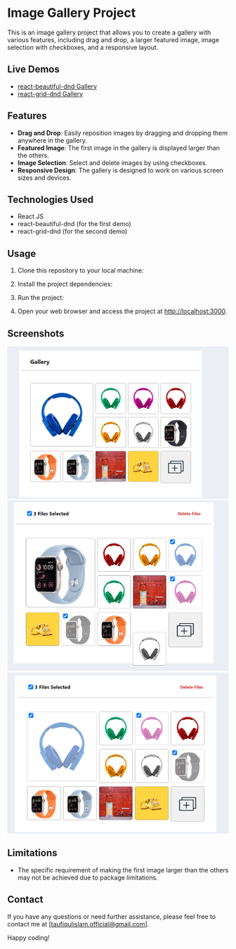 # Image Gallery Project

This is an image gallery project that allows you to create a gallery with various features, including drag and drop, a larger featured image, image selection with checkboxes, and a responsive layout.

## Live Demos

- [react-beautiful-dnd Gallery](https://image-gallery-react-beautiful-dnd.netlify.app/)
- [react-grid-dnd Gallery](https://image-gallery-react-grid-dnd.netlify.app/)

## Features

- **Drag and Drop**: Easily reposition images by dragging and dropping them anywhere in the gallery.
- **Featured Image**: The first image in the gallery is displayed larger than the others.
- **Image Selection**: Select and delete images by using checkboxes.
- **Responsive Design**: The gallery is designed to work on various screen sizes and devices.

## Technologies Used

- React JS
- react-beautiful-dnd (for the first demo)
- react-grid-dnd (for the second demo)

## Usage

1. Clone this repository to your local machine:

2. Install the project dependencies:

3. Run the project:

4. Open your web browser and access the project at [http://localhost:3000](http://localhost:3000).

## Screenshots

![Screenshot of the Image Gallery](/src/images/b-dnd.PNG)
![Screenshot of the Image Gallery](/src/images/b-dnd-drag.PNG)
![Screenshot of the Image Gallery](/src/images/delete-files-b-dnd.PNG)

## Limitations

- The specific requirement of making the first image larger than the others may not be achieved due to package limitations.

## Contact

If you have any questions or need further assistance, please feel free to contact me at [taufiqulislam.official@gmail.com].

Happy coding!
